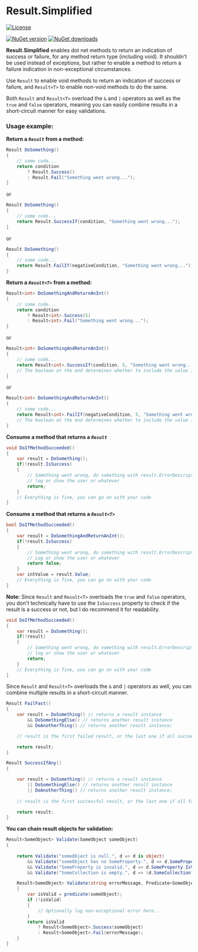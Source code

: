 # Result.Simplified
[![License](https://img.shields.io/badge/license-MIT-blue.svg)](LICENSE)

<!--
[![Build Status](https://dev.azure.com/adamkarlsson/Result.Simplified/_apis/build/status/adamkarlsson.Result.Simplified?branchName=master)](https://dev.azure.com/adamkarlsson/Result.Simplified/_build/latest?definitionId=1&branchName=master)
[![Code Coverage](https://codecov.io/gh/adamkarlsson/Result.Simplified/branch/master/graph/badge.svg)](https://codecov.io/gh/adamkarlsson/Result.Simplified)
-->
[![NuGet version](https://img.shields.io/nuget/v/Result.Simplified.svg)](https://www.nuget.org/packages/Result.Simplified)
[![NuGet downloads](https://img.shields.io/nuget/dt/Result.Simplified.svg)](https://www.nuget.org/packages/Result.Simplified)


**Result.Simplified** enables dot net methods to return an indication of success or failure, for any method return type (including void).
It shouldn't be used instead of exceptions, but rather to enable a method to return a failure indication in non-exceptional circumstances.

Use `Result` to enable void methods to return an indication of success or failure, 
and `Result<T>` to enable non-void methods to do the same.

Both `Result` and `Result<T>` overload the `&` and `|` operators as well as the `true` and `false` operators, 
meaning you can easily combine results in a short-circuit manner for easy validations.  


### Usage example:

**Return a *`Result`* from a method:**
```csharp
Result DoSomething()
{
    // some code...
    return condition
        ? Result.Success()
        : Result.Fail("Something went wrong...");
}
```
or
```csharp
Result DoSomething()
{
    // some code...
    return Result.SuccessIf(condition, "Something went wrong...");
}
```
or
```csharp
Result DoSomething()
{
    // some code...
    return Result.FailIf(negativeCondition, "Something went wrong...");
}
```


**Return a *`Result<T>`* from a method:**
```csharp
Result<int> DoSomethingAndReturnAnInt()
{
    // some code...
    return condition
        ? Result<int>.Success(5)
        : Result<int>.Fail("Something went wrong...");
}
```
or 
```csharp
Result<int> DoSomethingAndReturnAnInt()
{
    // some code...
    return Result<int>.SuccessIf(condition, 5, "Something went wrong...", false);
    // The boolean at the end determines whether to include the value in the failed result.
}
```
or
```csharp
Result<int> DoSomethingAndReturnAnInt()
{
    // some code...
    return Result<int>.FailIf(negativeCondition, 5, "Something went wrong...", true);
    // The boolean at the end determines whether to include the value in the failed result.
}
```

**Consume a method that returns a *`Result`***
```csharp
void DoIfMethodSucceeded()
{
    var result = DoSomething();
    if(!result.IsSuccess)
    {   
        // Something went wrong, do something with result.ErrorDescription 
        // log or show the user or whatever
        return;
    }
    // Everything is fine, you can go on with your code
}
```

**Consume a method that returns a *`Result<T>`***
```csharp
bool DoIfMethodSucceeded()
{
    var result = DoSomethingAndReturnAnInt();
    if(!result.IsSuccess)
    {   
        // Something went wrong, do something with result.ErrorDescription 
        // Log or show the user or whatever
        return false;
    }
    var intValue = result.Value;
    // Everything is fine, you can go on with your code
}
```

**Note:** Since `Result` and `Result<T>` overloads the `true` and `false` operators,
you don't technically have to use the `IsSuccess` property to check if the result is a success or not,
but I do recommend it for readability.

```csharp
void DoIfMethodSucceeded()
{
    var result = DoSomething();
    if(!result)
    {   
        // Something went wrong, do something with result.ErrorDescription 
        // log or show the user or whatever
        return;
    }
    // Everything is fine, you can go on with your code
}
```

Since `Result` and `Result<T>` overloads the `&` and `|` operators as well,
you can combine multiple results in a short-circuit manner.

```csharp
Result FailFast()
{
    var result = DoSomething() // returns a result instance
        && DoSomethingElse() // returns another result instance
        && DoAnotherThing() // returns another result instance;

    // result is the first failed result, or the last one if all succeeded.

    return result;
}

Result SuccessIfAny()
{

    var result = DoSomething() // returns a result instance
        || DoSomethingElse() // returns another result instance
        || DoAnotherThing() // returns another result instance;
    
    // result is the first successful result, or the last one if all failed.

    return result;    
}
```

**You can chain result objects for validation:**
```csharp
Result<SomeObject> Validate(SomeObject someObject)
{
    
    return Validate("someObject is null.", d => d is object) 
        && Validate("someObject has no SomeProperty.", d => d.SomeProperty is object) 
        && Validate("SomeProperty is invalid.", d => d.SomeProperty.IsValid) 
        && Validate("SomeCollection is empty.", d => (d.SomeCollection?.Count ?? 0) > 0);

    Result<SomeObject> Validate(string errorMessage, Predicate<SomeObject> predicate)
    {
        var isValid = predicate(someObject);
        if (!isValid)
        {
            // Optionally log non-exceptional error here...
        }
        return isValid 
            ? Result<SomeObject>.Success(someObject) 
            : Result<SomeObject>.Fail(errorMessage);
    }
}
```
